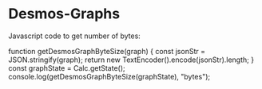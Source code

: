# Desmos-Graphs

Javascript code to get number of bytes:

function getDesmosGraphByteSize(graph) {
  const jsonStr = JSON.stringify(graph);
  return new TextEncoder().encode(jsonStr).length;
}
const graphState = Calc.getState(); 
console.log(getDesmosGraphByteSize(graphState), "bytes");